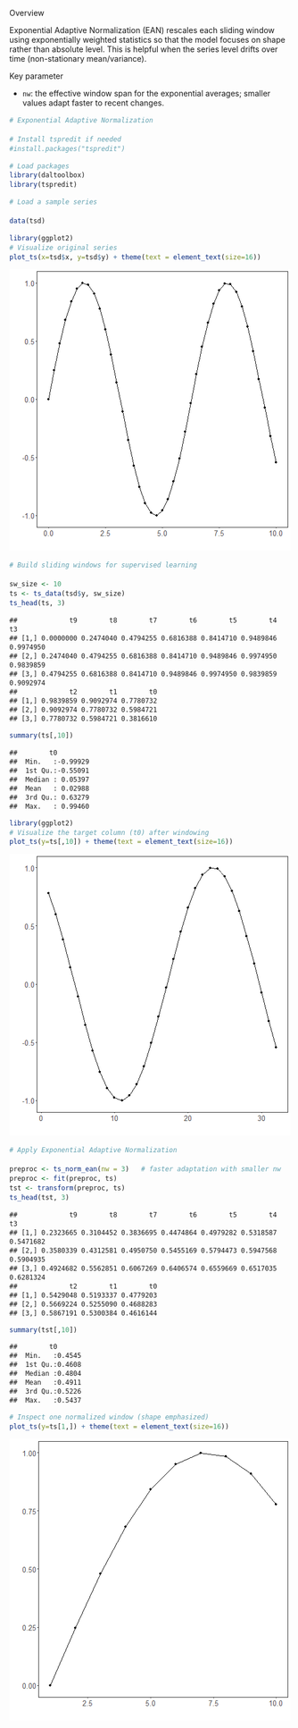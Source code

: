 Overview

Exponential Adaptive Normalization (EAN) rescales each sliding window using exponentially weighted statistics so that the model focuses on shape rather than absolute level. This is helpful when the series level drifts over time (non-stationary mean/variance).

Key parameter
- `nw`: the effective window span for the exponential averages; smaller values adapt faster to recent changes.


``` r
# Exponential Adaptive Normalization

# Install tspredit if needed
#install.packages("tspredit")
```


``` r
# Load packages
library(daltoolbox)
library(tspredit) 
```



``` r
# Load a sample series

data(tsd)
```


``` r
library(ggplot2)
# Visualize original series
plot_ts(x=tsd$x, y=tsd$y) + theme(text = element_text(size=16))
```

![plot of chunk unnamed-chunk-4](fig/ts_norm_ean/unnamed-chunk-4-1.png)


``` r
# Build sliding windows for supervised learning

sw_size <- 10
ts <- ts_data(tsd$y, sw_size)
ts_head(ts, 3)
```

```
##             t9        t8        t7        t6        t5        t4        t3
## [1,] 0.0000000 0.2474040 0.4794255 0.6816388 0.8414710 0.9489846 0.9974950
## [2,] 0.2474040 0.4794255 0.6816388 0.8414710 0.9489846 0.9974950 0.9839859
## [3,] 0.4794255 0.6816388 0.8414710 0.9489846 0.9974950 0.9839859 0.9092974
##             t2        t1        t0
## [1,] 0.9839859 0.9092974 0.7780732
## [2,] 0.9092974 0.7780732 0.5984721
## [3,] 0.7780732 0.5984721 0.3816610
```

``` r
summary(ts[,10])
```

```
##        t0          
##  Min.   :-0.99929  
##  1st Qu.:-0.55091  
##  Median : 0.05397  
##  Mean   : 0.02988  
##  3rd Qu.: 0.63279  
##  Max.   : 0.99460
```


``` r
library(ggplot2)
# Visualize the target column (t0) after windowing
plot_ts(y=ts[,10]) + theme(text = element_text(size=16))
```

![plot of chunk unnamed-chunk-6](fig/ts_norm_ean/unnamed-chunk-6-1.png)


``` r
# Apply Exponential Adaptive Normalization

preproc <- ts_norm_ean(nw = 3)   # faster adaptation with smaller nw
preproc <- fit(preproc, ts)
tst <- transform(preproc, ts)
ts_head(tst, 3)
```

```
##             t9        t8        t7        t6        t5        t4        t3
## [1,] 0.2323665 0.3104452 0.3836695 0.4474864 0.4979282 0.5318587 0.5471682
## [2,] 0.3580339 0.4312581 0.4950750 0.5455169 0.5794473 0.5947568 0.5904935
## [3,] 0.4924682 0.5562851 0.6067269 0.6406574 0.6559669 0.6517035 0.6281324
##             t2        t1        t0
## [1,] 0.5429048 0.5193337 0.4779203
## [2,] 0.5669224 0.5255090 0.4688283
## [3,] 0.5867191 0.5300384 0.4616144
```

``` r
summary(tst[,10])
```

```
##        t0        
##  Min.   :0.4545  
##  1st Qu.:0.4608  
##  Median :0.4804  
##  Mean   :0.4911  
##  3rd Qu.:0.5226  
##  Max.   :0.5437
```

``` r
# Inspect one normalized window (shape emphasized)
plot_ts(y=ts[1,]) + theme(text = element_text(size=16))
```

![plot of chunk unnamed-chunk-7](fig/ts_norm_ean/unnamed-chunk-7-1.png)

